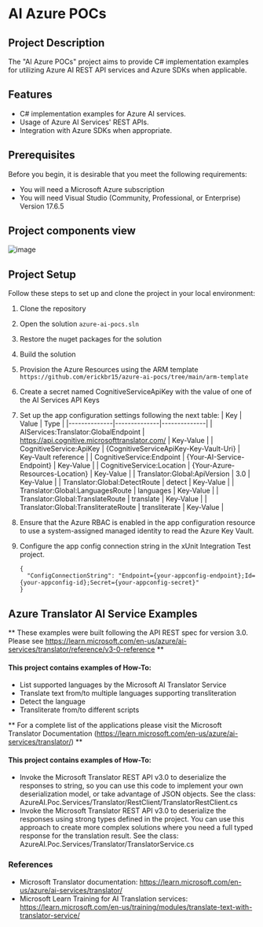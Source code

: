 # AI Azure POCs

## Project Description
The "AI Azure POCs" project aims to provide C# implementation examples for utilizing Azure AI REST API services and Azure SDKs when applicable.

## Features
- C# implementation examples for Azure AI services.
- Usage of Azure AI Services' REST APIs.
- Integration with Azure SDKs when appropriate.

## Prerequisites
Before you begin, it is desirable that you meet the following requirements:
- You will need a Microsoft Azure subscription
- You will need Visual Studio (Community, Professional, or Enterprise) Version 17.6.5 

## Project components view
![image](https://github.com/erickbr15/azure-ai-pocs/assets/72543531/377eaf63-6e96-4fc1-9b0e-0f0e48cff5ef)


## Project Setup
Follow these steps to set up and clone the project in your local environment:

1. Clone the repository
2. Open the solution ```azure-ai-pocs.sln```
3. Restore the nuget packages for the solution
4. Build the solution
5. Provision the Azure Resources using the ARM template ```https://github.com/erickbr15/azure-ai-pocs/tree/main/arm-template```
6. Create a secret named CognitiveServiceApiKey with the value of one of the AI Services API Keys
7. Set up the app configuration settings following the next table:
    | Key | Value | Type |
    |--------------|--------------|--------------|
    | AIServices:Translator:GlobalEndpoint | https://api.cognitive.microsofttranslator.com/ | Key-Value |
    | CognitiveService:ApiKey | {CognitiveServiceApiKey-Key-Vault-Uri} | Key-Vault reference |
    | CognitiveService:Endpoint | {Your-AI-Service-Endpoint} | Key-Value |
    | CognitiveService:Location | {Your-Azure-Resources-Location} | Key-Value |
    | Translator:Global:ApiVersion | 3.0 | Key-Value |
    | Translator:Global:DetectRoute | detect | Key-Value |
    | Translator:Global:LanguagesRoute | languages | Key-Value |
    | Translator:Global:TranslateRoute | translate | Key-Value |
    | Translator:Global:TransliterateRoute | transliterate | Key-Value |

9. Ensure that the Azure RBAC is enabled in the app configuration resource to use a system-assigned managed identity to read the Azure Key Vault.
10. Configure the app config connection string in the xUnit Integration Test project.

    ```
    {
      "ConfigConnectionString": "Endpoint={your-appconfig-endpoint};Id={your-appconfig-id};Secret={your-appconfig-secret}"
    }
    ```

## Azure Translator AI Service Examples

** These examples were built following the API REST spec for version 3.0. Please see https://learn.microsoft.com/en-us/azure/ai-services/translator/reference/v3-0-reference **

#### This project contains examples of How-To:
- List supported languages by the Microsoft AI Translator Service
- Translate text from/to multiple languages supporting transliteration
- Detect the language
- Transliterate from/to different scripts

** For a complete list of the applications please visit the Microsoft Translator Documentation (https://learn.microsoft.com/en-us/azure/ai-services/translator/) **

#### This project contains examples of How-To:
- Invoke the Microsoft Translator REST API v3.0 to deserialize the responses to string, so you can use this code to implement your own deserialization model, or take advantage of JSON objects. See the class: AzureAI.Poc.Services/Translator/RestClient/TranslatorRestClient.cs
- Invoke the Microsoft Translator REST API v3.0 to deserialize the responses using strong types defined in the project. You can use this approach to create more complex solutions where you need a full typed response for the translation result. See the class: AzureAI.Poc.Services/Translator/TranslatorService.cs

### References
- Microsoft Translator documentation: https://learn.microsoft.com/en-us/azure/ai-services/translator/
- Microsoft Learn Training for AI Translation services: https://learn.microsoft.com/en-us/training/modules/translate-text-with-translator-service/

